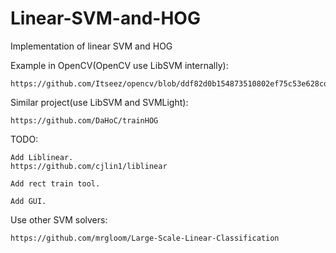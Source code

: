 # Linear-SVM-and-HOG
Implementation of linear SVM and HOG

Example in OpenCV(OpenCV use LibSVM internally):
~~~
https://github.com/Itseez/opencv/blob/ddf82d0b154873510802ef75c53e628cd7b2cb13/samples/cpp/train_HOG.cpp
~~~

Similar project(use LibSVM and SVMLight):
~~~
https://github.com/DaHoC/trainHOG
~~~

TODO:
~~~
Add Liblinear.
https://github.com/cjlin1/liblinear

Add rect train tool.

Add GUI.
~~~

Use other SVM solvers:
~~~
https://github.com/mrgloom/Large-Scale-Linear-Classification
~~~

